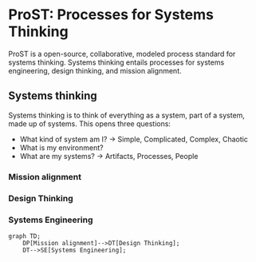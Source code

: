 # ProST: Processes for Systems Thinking

ProST is a open-source, collaborative, modeled process standard for systems thinking.
Systems thinking entails processes for systems engineering, design thinking, and mission alignment.
## Systems thinking
Systems thinking is to think of everything as a system, part of a system, made up of systems.
This opens three questions:
- What kind of system am I? -> Simple, Complicated, Complex, Chaotic
- What is my environment?
- What are my systems? -> Artifacts, Processes, People

### Mission alignment
### Design Thinking
### Systems Engineering

```mermaid
graph TD;
    DP[Mission alignment]-->DT[Design Thinking];
    DT-->SE[Systems Engineering];
```
